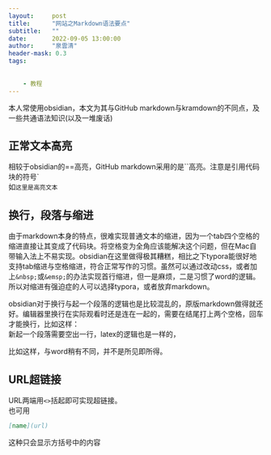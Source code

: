 ```yaml
---
layout:     post
title:      "网站之Markdown语法要点"
subtitle:   ""
date:       2022-09-05 13:00:00
author:     "泉雲清"
header-mask: 0.3
tags:
  
  
    - 教程
---
```

本人常使用obsidian，本文为其与GitHub markdown与kramdown的不同点，及一些共通语法知识(以及一堆废话)

## 正常文本高亮
相较于obsidian的==高亮，GitHub markdown采用的是\`\`高亮。注意是引用代码块的符号\`   
如`这里是高亮文本`  
## 换行，段落与缩进
由于markdown本身的特点，很难实现普通文本的缩进，因为一个tab四个空格的缩进直接让其变成了代码块。将空格变为全角应该能解决这个问题，但在Mac自带输入法上不易实现。obsidian在这里做得极其糟糕，相比之下typora能很好地支持tab缩进与空格缩进，符合正常写作的习惯。虽然可以通过改动css，或者加上`&nbsp;`或`&emsp;`的办法实现首行缩进，但一是麻烦，二是习惯了word的逻辑。所以对缩进有强迫症的人可以选择typora，或者放弃markdown。

obsidian对于换行与起一个段落的逻辑也是比较混乱的，原版markdown做得就还好。编辑器里换行在实际观看时还是连在一起的，需要在结尾打上两个空格，回车才能换行，比如这样：  
新起一个段落需要空出一行，latex的逻辑也是一样的，

比如这样，与word稍有不同，并不是所见即所得。

## URL超链接  
URL两端用`<>`括起即可实现超链接。  
也可用
```markdown
[name](url)
```
这种只会显示方括号中的内容
